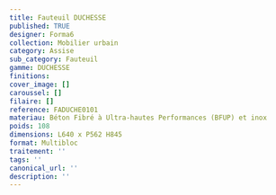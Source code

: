 ```yaml
---
title: Fauteuil DUCHESSE
published: TRUE
designer: Forma6
collection: Mobilier urbain
category: Assise
sub_category: Fauteuil
gamme: DUCHESSE 
finitions: 
cover_image: []
caroussel: []
filaire: []
reference: FADUCHE0101
materiau: Béton Fibré à Ultra-hautes Performances (BFUP) et inox
poids: 108
dimensions: L640 x P562 H845
format: Multibloc
traitement: ''
tags: ''
canonical_url: ''
description: ''
---
```

